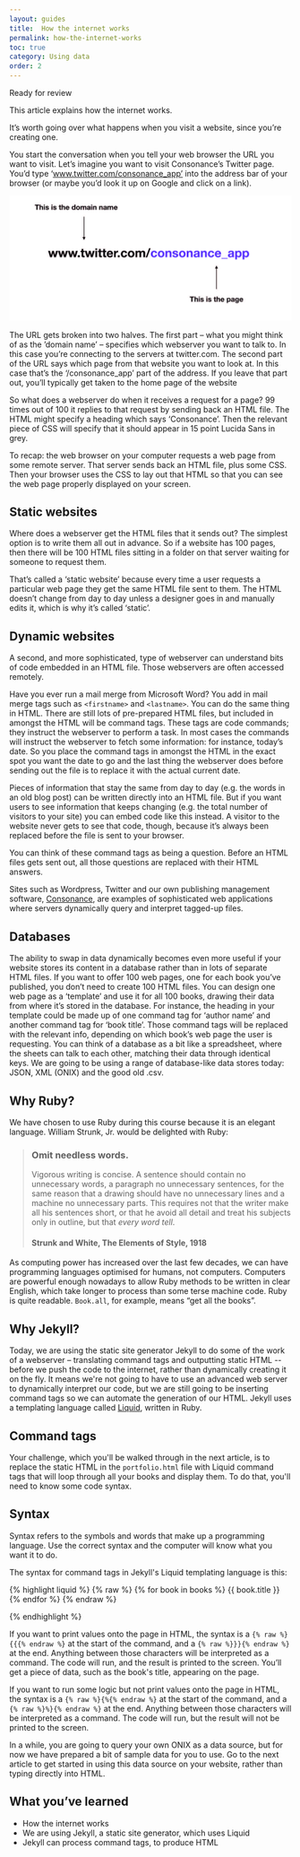 ```yaml
---
layout: guides
title:  How the internet works
permalink: how-the-internet-works
toc: true
category: Using data
order: 2
---
```

<!-- <span class="tag tag--draft">Not started</span> -->
<!-- <span class="tag tag--progress">In progress</span> -->
<span class="tag tag--review">Ready for review</span>
<!-- <span class="tag tag--approved">Approved</span> -->

<p class="content__abstract">
  This article explains how the internet works.
</p>

It’s worth going over what happens when you visit a website, since you’re creating one.

You start the conversation when you tell your web browser the URL you want to visit. Let’s imagine you want to visit Consonance’s Twitter page. You’d type ‘www.twitter.com/consonance_app’ into the address bar of your browser (or maybe you’d look it up on Google and click on a link).

![](assets/images/domain.jpg)

The URL gets broken into two halves. The first part – what you might think of as the ’domain name’ – specifies which webserver you want to talk to. In this case you’re connecting to the servers at twitter.com. The second part of the URL says which page from that website you want to look at. In this case that’s the ‘/consonance_app’ part of the address. If you leave that part out, you’ll typically get taken to the home page of the website

<!-- ![](assets/images/round_trip.jpg) -->

So what does a webserver do when it receives a request for a page? 99 times out of 100 it replies to that request by sending back an HTML file. The HTML might specify a heading which says ‘Consonance’. Then the relevant piece of CSS will specify that it should appear in 15 point Lucida Sans in grey.

To recap: the web browser on your computer requests a web page from some remote server. That server sends back an HTML file, plus some CSS. Then your browser uses the CSS to lay out that HTML so that you can see the web page properly displayed on your screen.

## Static websites

Where does a webserver get the HTML files that it sends out? The simplest option is to write them all out in advance. So if a website has 100 pages, then there will be 100 HTML files sitting in a folder on that server waiting for someone to request them.

That’s called a ‘static website’ because every time a user requests a particular web page they get the same HTML file sent to them. The HTML doesn’t change from day to day unless a designer goes in and manually edits it, which is why it’s called ‘static’.

## Dynamic websites

A second, and more sophisticated, type of webserver can understand bits of code embedded in an HTML file. Those webservers are often accessed remotely.

Have you ever run a mail merge from Microsoft Word? You add in mail merge tags such as `<firstname>` and `<lastname>`. You can do the same thing in HTML. There are still lots of pre-prepared HTML files, but included in amongst the HTML will be command tags. These tags are code commands; they instruct the webserver to perform a task. In most cases the commands will instruct the webserver to fetch some information: for instance, today’s date. So you place the command tags in amongst the HTML in the exact spot you want the date to go and the last thing the webserver does before sending out the file is to replace it with the actual current date.

Pieces of information that stay the same from day to day (e.g. the words in an old blog post) can be written directly into an HTML file. But if you want users to see information that keeps changing (e.g. the total number of visitors to your site) you can embed code like this instead. A visitor to the website never gets to see that code, though, because it’s always been replaced before the file is sent to your browser.

You can think of these command tags as being a question. Before an HTML files gets sent out, all those questions are replaced with their HTML answers.

Sites such as Wordpress, Twitter and our own publishing management software, [Consonance](https://www.consonance.app), are examples of sophisticated web applications where servers dynamically query and interpret tagged-up files.

## Databases

The ability to swap in data dynamically becomes even more useful if your website stores its content in a database rather than in lots of separate HTML files. If you want to offer 100 web pages, one for each book you’ve published, you don’t need to create 100 HTML files. You can design one web page as a ‘template’ and use it for all 100 books, drawing their data from where it’s stored in the database. For instance, the heading in your template could be made up of one command tag for ‘author name’ and another command tag for ‘book title’. Those command tags will be replaced with the relevant info, depending on which book’s web page the user is requesting. You can think of a database as a bit like a spreadsheet, where the sheets can talk to each other, matching their data through identical keys. We are going to be using a range of database-like data stores today: JSON, XML (ONIX) and the good old .csv.

## Why Ruby?

We have chosen to use Ruby during this course because it is an elegant language. William Strunk, Jr. would be delighted with Ruby:

> ### Omit needless words.
> Vigorous writing is concise. A sentence should contain no unnecessary words, a paragraph no unnecessary sentences, for the same reason that a drawing should have no unnecessary lines and a machine no unnecessary parts. This requires not that the writer make all his sentences short, or that he avoid all detail and treat his subjects only in outline, but that _every word tell_.
> #### Strunk and White, The Elements of Style, 1918

As computing power has increased over the last few decades, we can have programming languages optimised for humans, not computers. Computers are powerful enough nowadays to allow Ruby methods to be written in clear English, which take longer to process than some terse machine code. Ruby is quite readable. `Book.all`, for example, means “get all the books”.

## Why Jekyll?

Today, we are using the static site generator Jekyll to do some of the work of a webserver – translating command tags and outputting static HTML -- before we push the code to the internet, rather than dynamically creating it on the fly. It means we're not going to have to use an advanced web server to dynamically interpret our code, but we are still going to be inserting command tags so we can automate the generation of our HTML. Jekyll uses a templating language called [Liquid](https://shopify.github.io/liquid/), written in Ruby.

## Command tags
Your challenge, which you'll be walked through in the next article, is to replace the static HTML in the `portfolio.html` file with Liquid command tags that will loop through all your books and display them. To do that, you'll need to know some code syntax.

## Syntax
Syntax refers to the symbols and words that make up a programming language. Use the correct syntax and the computer will know what you want it to do.

The syntax for command tags in Jekyll's Liquid templating language is this:

{% highlight liquid %}
{% raw %}
  {% for book in books %}
    {{ book.title }}
  {% endfor %}
{% endraw %}

{% endhighlight %}

If you want to print values onto the page in HTML, the syntax is a `{% raw %}{{{% endraw %}` at the start of the command, and a `{% raw %}}}{% endraw %}` at the end. Anything between those characters will be interpreted as a command. The code will run, and the result is printed to the screen. You’ll get a piece of data, such as the book's title, appearing on the page.

If you want to run some logic but not print values onto the page in HTML, the syntax is a `{% raw %}{%{% endraw %}` at the start of the command, and a `{% raw %}%}{% endraw %}` at the end. Anything between those characters will be interpreted as a command. The code will run, but the result will not be printed to the screen.

In a while, you are going to query your own ONIX as a data source, but for now we have prepared a bit of sample data for you to use. Go to the next article to get started in using this data source on your website, rather than typing directly into HTML.

## What you’ve learned

* How the internet works
* We are using Jekyll, a static site generator, which uses Liquid
* Jekyll can process command tags, to produce HTML
